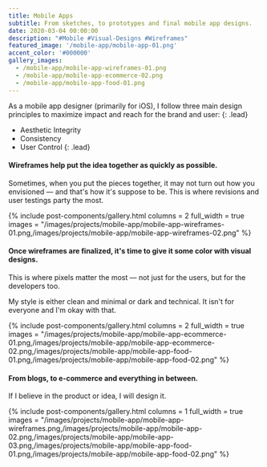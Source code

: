 ```yaml
---
title: Mobile Apps
subtitle: From sketches, to prototypes and final mobile app designs.
date: 2020-03-04 00:00:00
description: "#Mobile #Visual-Designs #Wireframes"
featured_image: '/mobile-app/mobile-app-01.png'
accent_color: '#000000'
gallery_images:
  - /mobile-app/mobile-app-wireframes-01.png
  - /mobile-app/mobile-app-ecommerce-02.png
  - /mobile-app/mobile-app-food-01.png
---
```


As a mobile app designer (primarily for iOS), I follow three main design principles to maximize impact and reach for the brand and user:
{: .lead}

- Aesthetic Integrity
- Consistency
- User Control
{: .lead}

#### Wireframes help put the idea together as quickly as possible.

Sometimes, when you put the pieces together, it may not turn out how you envisioned — and that's how it's suppose to be. This is where revisions and user testings party the most.

{% include post-components/gallery.html
	columns = 2
	full_width = true
	images = "/images/projects/mobile-app/mobile-app-wireframes-01.png,/images/projects/mobile-app/mobile-app-wireframes-02.png"
%}

#### Once wireframes are finalized, it's time to give it some color with visual designs.

This is where pixels matter the most — not just for the users, but for the developers too.

My style is either clean and minimal or dark and technical. It isn't for everyone and I'm okay with that.

{% include post-components/gallery.html
	columns = 2
	full_width = true
	images = "/images/projects/mobile-app/mobile-app-ecommerce-01.png,/images/projects/mobile-app/mobile-app-ecommerce-02.png,/images/projects/mobile-app/mobile-app-food-01.png,/images/projects/mobile-app/mobile-app-food-02.png"
%}

#### From blogs, to e-commerce and everything in between.

If I believe in the product or idea, I will design it.

{% include post-components/gallery.html
	columns = 1
	full_width = true
	images = "/images/projects/mobile-app/mobile-app-wireframes.png,/images/projects/mobile-app/mobile-app-02.png,/images/projects/mobile-app/mobile-app-03.png,/images/projects/mobile-app/mobile-app-food-01.png,/images/projects/mobile-app/mobile-app-food-02.png"
%}